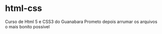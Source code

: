 # html-css
 Curso de Html 5 e CSS3 do Guanabara
Prometo depois arrumar os arquivos o mais bonito possível 

<a href="https://gabiruuto.github.io/html-css/exercicios/ex001"></a>